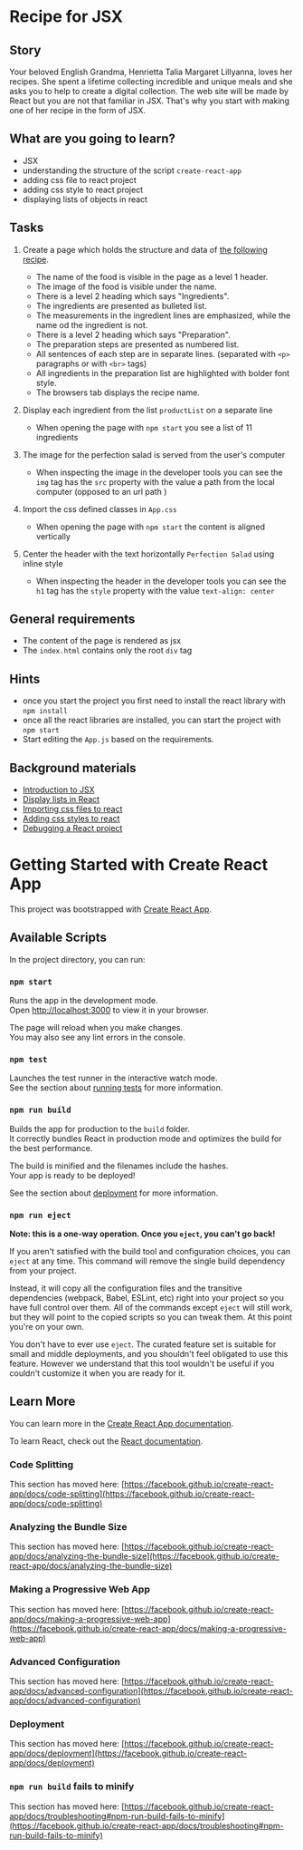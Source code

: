 # Recipe for JSX

## Story

Your beloved English Grandma, Henrietta Talia Margaret Lillyanna, loves her recipes.
She spent a lifetime collecting incredible and unique meals and she asks you to help to create a digital collection.
The web site will be made by React but you are not that familiar in JSX.
That's why you start with making one of her recipe in the form of JSX.

## What are you going to learn?

- JSX
- understanding the structure of the script `create-react-app`
- adding css file to react project
- adding css style to react project
- displaying lists of objects in react

## Tasks

1. Create a page which holds the structure and data of [the following recipe](https://vintagerecipecards.com/2011/05/24/perfection-salad/).
    - The name of the food is visible in the page as a level 1 header.
    - The image of the food is visible under the name.
    - There is a level 2 heading which says "Ingredients".
    - The ingredients are presented as bulleted list.
    - The measurements in the ingredient lines are emphasized, while the name od the ingredient is not.
    - There is a level 2 heading which says "Preparation".
    - The preparation steps are presented as numbered list.
    - All sentences of each step are in separate lines. (separated with `<p>` paragraphs or with `<br>` tags)
    - All ingredients in the preparation list are highlighted with bolder font style.
    - The browsers tab displays the recipe name.

2. Display each ingredient from the list `productList` on a separate line
    - When opening the page with `npm start` you see a list of 11 ingredients

3. The image for the perfection salad is served from the user's computer
    - When inspecting the image in the developer tools you can see the `img` tag has the `src` property with the value a path from the local computer (opposed to an url path )

4. Import the css defined classes in `App.css`
    - When opening the page with `npm start` the content is aligned vertically

5. Center the header with the text horizontally `Perfection Salad` using inline style
    - When inspecting the header in the developer tools you can see the `h1` tag has the `style` property with the value `text-align: center`

## General requirements

- The content of the page is rendered as jsx
- The `index.html` contains only the root `div` tag

## Hints

- once you start the project you first need to install the react library with `npm install`
- once all the react libraries are installed, you can start the project  with `npm start`
- Start editing the `App.js` based on the requirements.

## Background materials

- <i class="far fa-exclamation"></i> [Introduction to JSX](https://reactjs.org/docs/introducing-jsx.html)
- <i class="far fa-exclamation"></i> [Display lists in React](https://scotch.io/starters/react/handling-lists-in-react-jsx)
- <i class="far fa-book-open"></i> [Importing css files to react](https://create-react-app.dev/docs/adding-a-stylesheet/)
- <i class="far fa-book-open"></i> [Adding css styles to react](https://www.w3schools.com/react/react_css.asp)
- <i class="far fa-book-open"></i> [Debugging a React project](https://blog.logrocket.com/debug-react-applications-with-the-new-react-devtools/)

# Getting Started with Create React App

This project was bootstrapped with [Create React App](https://github.com/facebook/create-react-app).

## Available Scripts

In the project directory, you can run:

### `npm start`

Runs the app in the development mode.\
Open [http://localhost:3000](http://localhost:3000) to view it in your browser.

The page will reload when you make changes.\
You may also see any lint errors in the console.

### `npm test`

Launches the test runner in the interactive watch mode.\
See the section about [running tests](https://facebook.github.io/create-react-app/docs/running-tests) for more information.

### `npm run build`

Builds the app for production to the `build` folder.\
It correctly bundles React in production mode and optimizes the build for the best performance.

The build is minified and the filenames include the hashes.\
Your app is ready to be deployed!

See the section about [deployment](https://facebook.github.io/create-react-app/docs/deployment) for more information.

### `npm run eject`

**Note: this is a one-way operation. Once you `eject`, you can't go back!**

If you aren't satisfied with the build tool and configuration choices, you can `eject` at any time. This command will remove the single build dependency from your project.

Instead, it will copy all the configuration files and the transitive dependencies (webpack, Babel, ESLint, etc) right into your project so you have full control over them. All of the commands except `eject` will still work, but they will point to the copied scripts so you can tweak them. At this point you're on your own.

You don't have to ever use `eject`. The curated feature set is suitable for small and middle deployments, and you shouldn't feel obligated to use this feature. However we understand that this tool wouldn't be useful if you couldn't customize it when you are ready for it.

## Learn More

You can learn more in the [Create React App documentation](https://facebook.github.io/create-react-app/docs/getting-started).

To learn React, check out the [React documentation](https://reactjs.org/).

### Code Splitting

This section has moved here: [https://facebook.github.io/create-react-app/docs/code-splitting](https://facebook.github.io/create-react-app/docs/code-splitting)

### Analyzing the Bundle Size

This section has moved here: [https://facebook.github.io/create-react-app/docs/analyzing-the-bundle-size](https://facebook.github.io/create-react-app/docs/analyzing-the-bundle-size)

### Making a Progressive Web App

This section has moved here: [https://facebook.github.io/create-react-app/docs/making-a-progressive-web-app](https://facebook.github.io/create-react-app/docs/making-a-progressive-web-app)

### Advanced Configuration

This section has moved here: [https://facebook.github.io/create-react-app/docs/advanced-configuration](https://facebook.github.io/create-react-app/docs/advanced-configuration)

### Deployment

This section has moved here: [https://facebook.github.io/create-react-app/docs/deployment](https://facebook.github.io/create-react-app/docs/deployment)

### `npm run build` fails to minify

This section has moved here: [https://facebook.github.io/create-react-app/docs/troubleshooting#npm-run-build-fails-to-minify](https://facebook.github.io/create-react-app/docs/troubleshooting#npm-run-build-fails-to-minify)
